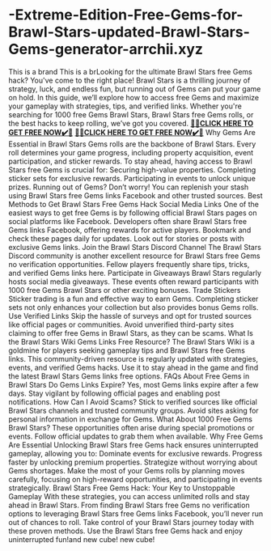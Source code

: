 # -Extreme-Edition-Free-Gems-for-Brawl-Stars-updated-Brawl-Stars-Gems-generator-arrchii.xyz
This is a brand This is a brLooking for the ultimate Brawl Stars free Gems hack? You've come to the right place! Brawl Stars is a thrilling journey of strategy, luck, and endless fun, but running out of Gems can put your game on hold. In this guide, we’ll explore how to access free Gems and maximize your gameplay with strategies, tips, and verified links. Whether you're searching for 1000 free Gems Brawl Stars, Brawl Stars free Gems rolls, or the best hacks to keep rolling, we’ve got you covered.
**[🎁🎁CLICK HERE TO GET FREE NOW✔️🎁](https://arrchii.xyz/brawl%20stars%20free%20gems/)**
**[🎁🎁CLICK HERE TO GET FREE NOW✔️🎁](https://arrchii.xyz/brawl%20stars%20free%20gems/)**
Why Gems Are Essential in Brawl Stars
Gems rolls are the backbone of Brawl Stars. Every roll determines your game progress, including property acquisition, event participation, and sticker rewards. To stay ahead, having access to Brawl Stars free Gems is crucial for:
Securing high-value properties. Completing sticker sets for exclusive rewards. Participating in events to unlock unique prizes. Running out of Gems? Don’t worry! You can replenish your stash using Brawl Stars free Gems links Facebook and other trusted sources.
Best Methods to Get Brawl Stars Free Gems Hack
Social Media Links
One of the easiest ways to get free Gems is by following official Brawl Stars pages on social platforms like Facebook. Developers often share Brawl Stars free Gems links Facebook, offering rewards for active players.
Bookmark and check these pages daily for updates. Look out for stories or posts with exclusive Gems links.
Join the Brawl Stars Discord Channel
The Brawl Stars Discord community is another excellent resource for Brawl Stars free Gems no verification opportunities. Fellow players frequently share tips, tricks, and verified Gems links here.
Participate in Giveaways
Brawl Stars regularly hosts social media giveaways. These events often reward participants with 1000 free Gems Brawl Stars or other exciting bonuses.
Trade Stickers
Sticker trading is a fun and effective way to earn Gems. Completing sticker sets not only enhances your collection but also provides bonus Gems rolls.
Use Verified Links
Skip the hassle of surveys and opt for trusted sources like official pages or communities. Avoid unverified third-party sites claiming to offer free Gems in Brawl Stars, as they can be scams.
What Is the Brawl Stars Wiki Gems Links Free Resource?
The Brawl Stars Wiki is a goldmine for players seeking gameplay tips and Brawl Stars free Gems links. This community-driven resource is regularly updated with strategies, events, and verified Gems hacks. Use it to stay ahead in the game and find the latest Brawl Stars Gems links free options.
FAQs About Free Gems in Brawl Stars
Do Gems Links Expire?
Yes, most Gems links expire after a few days. Stay vigilant by following official pages and enabling post notifications.
How Can I Avoid Scams?
Stick to verified sources like official Brawl Stars channels and trusted community groups. Avoid sites asking for personal information in exchange for Gems.
What About 1000 Free Gems Brawl Stars?
These opportunities often arise during special promotions or events. Follow official updates to grab them when available.
Why Free Gems Are Essential
Unlocking Brawl Stars free Gems hack ensures uninterrupted gameplay, allowing you to:
Dominate events for exclusive rewards. Progress faster by unlocking premium properties. Strategize without worrying about Gems shortages. Make the most of your Gems rolls by planning moves carefully, focusing on high-reward opportunities, and participating in events strategically.
Brawl Stars Free Gems Hack: Your Key to Unstoppable Gameplay
With these strategies, you can access unlimited rolls and stay ahead in Brawl Stars. From finding Brawl Stars free Gems no verification options to leveraging Brawl Stars free Gems links Facebook, you’ll never run out of chances to roll.
Take control of your Brawl Stars journey today with these proven methods. Use the Brawl Stars free Gems hack and enjoy uninterrupted fun!and new cube!
new cube!


